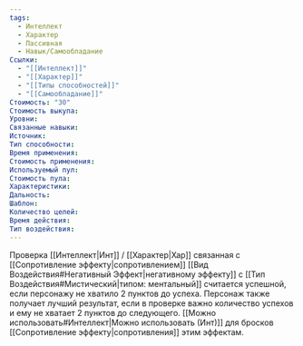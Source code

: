 ```yaml
---
tags:
  - Интеллект
  - Характер
  - Пассивная
  - Навык/Самообладание
Ссылки:
  - "[[Интеллект]]"
  - "[[Характер]]"
  - "[[Типы способностей]]"
  - "[[Самообладание]]"
Стоимость: "30"
Стоимость выкупа:
Уровни:
Связанные навыки:
Источник:
Тип способности:
Время применения:
Стоимость применения:
Используемый пул:
Стоимость пула:
Характеристики:
Дальность:
Шаблон:
Количество целей:
Время действия:
Тип воздействия:
---
```

Проверка [[Интеллект|Инт]] / [[Характер|Хар]] связанная с [[Сопротивление эффекту|сопротивлением]] [[Вид Воздействия#Негативный Эффект|негативному эффекту]] с [[Тип Воздействия#Мистический|типом: ментальный]]  считается успешной, если персонажу не хватило 2 пунктов до успеха. Персонаж также получает лучший результат, если в проверке важно количество успехов и ему не хватает 2 пунктов до следующего. [[Можно использовать#Интеллект|Можно использовать (Инт)]] для бросков [[Сопротивление эффекту|сопротивления]] этим эффектам.